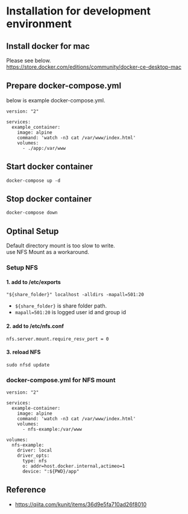 # Installation for development environment

## Install docker for mac
Please see below.  
https://store.docker.com/editions/community/docker-ce-desktop-mac

## Prepare docker-compose.yml
below is example docker-compose.yml.

```
version: "2"

services:
  example_container:
    image: alpine
    command: 'watch -n3 cat /var/www/index.html'
    volumes:
      - ./app:/var/www
```

## Start docker container
```
docker-compose up -d
```

## Stop docker container
```
docker-compose down
```

## Optinal Setup
Default directory mount is too slow to write.  
use NFS Mount as a workaround.

### Setup NFS

#### 1. add to /etc/exports
```
"${share_folder}" localhost -alldirs -mapall=501:20
```
* `${share_folder}` is share folder path.
* `mapall=501:20` is logged user id and group id

#### 2. add to /etc/nfs.conf
```
nfs.server.mount.require_resv_port = 0
```

#### 3. reload NFS
```
sudo nfsd update
```

### docker-compose.yml for NFS mount
```
version: "2"

services:
  example-container:
    image: alpine
    command: 'watch -n3 cat /var/www/index.html'
    volumes:
      - nfs-example:/var/www

volumes:
  nfs-example:
    driver: local
    driver_opts:
      type: nfs
      o: addr=host.docker.internal,actimeo=1
      device: ":${PWD}/app"
```


## Reference
- https://qiita.com/kunit/items/36d9e5fa710ad26f8010
